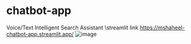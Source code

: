 # chatbot-app
Voice/Text Intelligent Search Assistant
 \\streamlit link https://mshaheel-chatbot-app.streamlit.app/
 ![image](https://github.com/user-attachments/assets/eb29f943-8156-456b-bd33-9140c56ea558)

